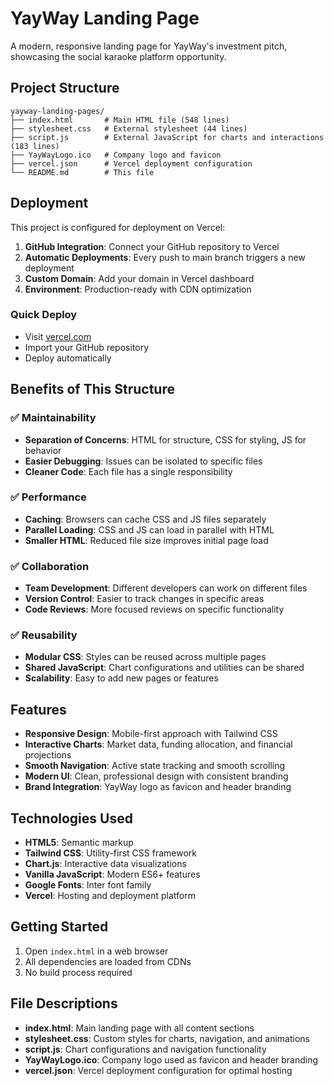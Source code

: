 # YayWay Landing Page

A modern, responsive landing page for YayWay's investment pitch, showcasing the social karaoke platform opportunity.

## Project Structure

```
yayway-landing-pages/
├── index.html       # Main HTML file (548 lines)
├── stylesheet.css   # External stylesheet (44 lines)
├── script.js        # External JavaScript for charts and interactions (183 lines)
├── YayWayLogo.ico   # Company logo and favicon
├── vercel.json      # Vercel deployment configuration
└── README.md        # This file
```

## Deployment

This project is configured for deployment on Vercel:

1. **GitHub Integration**: Connect your GitHub repository to Vercel
2. **Automatic Deployments**: Every push to main branch triggers a new deployment
3. **Custom Domain**: Add your domain in Vercel dashboard
4. **Environment**: Production-ready with CDN optimization

### Quick Deploy
- Visit [vercel.com](https://vercel.com)
- Import your GitHub repository
- Deploy automatically

## Benefits of This Structure

### ✅ **Maintainability**
- **Separation of Concerns**: HTML for structure, CSS for styling, JS for behavior
- **Easier Debugging**: Issues can be isolated to specific files
- **Cleaner Code**: Each file has a single responsibility

### ✅ **Performance**
- **Caching**: Browsers can cache CSS and JS files separately
- **Parallel Loading**: CSS and JS can load in parallel with HTML
- **Smaller HTML**: Reduced file size improves initial page load

### ✅ **Collaboration**
- **Team Development**: Different developers can work on different files
- **Version Control**: Easier to track changes in specific areas
- **Code Reviews**: More focused reviews on specific functionality

### ✅ **Reusability**
- **Modular CSS**: Styles can be reused across multiple pages
- **Shared JavaScript**: Chart configurations and utilities can be shared
- **Scalability**: Easy to add new pages or features

## Features

- **Responsive Design**: Mobile-first approach with Tailwind CSS
- **Interactive Charts**: Market data, funding allocation, and financial projections
- **Smooth Navigation**: Active state tracking and smooth scrolling
- **Modern UI**: Clean, professional design with consistent branding
- **Brand Integration**: YayWay logo as favicon and header branding

## Technologies Used

- **HTML5**: Semantic markup
- **Tailwind CSS**: Utility-first CSS framework
- **Chart.js**: Interactive data visualizations
- **Vanilla JavaScript**: Modern ES6+ features
- **Google Fonts**: Inter font family
- **Vercel**: Hosting and deployment platform

## Getting Started

1. Open `index.html` in a web browser
2. All dependencies are loaded from CDNs
3. No build process required

## File Descriptions

- **index.html**: Main landing page with all content sections
- **stylesheet.css**: Custom styles for charts, navigation, and animations
- **script.js**: Chart configurations and navigation functionality
- **YayWayLogo.ico**: Company logo used as favicon and header branding
- **vercel.json**: Vercel deployment configuration for optimal hosting 